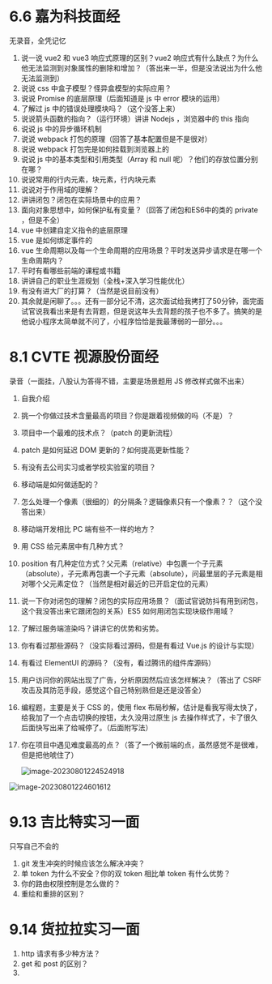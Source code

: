 # 6.6 嘉为科技面经

无录音，全凭记忆

1. 说一说 vue2 和 vue3 响应式原理的区别？vue2 响应式有什么缺点？为什么他无法监测到对象属性的删除和增加？（答出来一半，但是没法说出为什么他无法监测到）
2. 说说 css 中盒子模型？怪异盒模型的实际应用？
3. 说说 Promise 的底层原理（后面知道是 js 中 error 模块的运用）
4. 了解过 js 中的错误处理模块吗？（这个没答上来）
5. 说说箭头函数的指向？（运行环境）讲讲 Nodejs ，浏览器中的 this 指向
6. 说说 js 中的异步循环机制
7. 说说 webpack 打包的原理（回答了基本配置但是不是很对）
8. 说说 webpack 打包完是如何挂载到浏览器上的
9. 说说 js 中的基本类型和引用类型（Array 和 null 呢）？他们的存放位置分别在哪？
10. 说说常用的行内元素，块元素，行内块元素
11. 说说对于作用域的理解？
12. 讲讲闭包？闭包在实际场景中的应用？
13. 面向对象思想中，如何保护私有变量？（回答了闭包和ES6中的类的 private ，但是不全）
14. vue 中创建自定义指令的底层原理
15. vue 是如何绑定事件的
16. vue 生命周期以及每一个生命周期的应用场景？平时发送异步请求是在哪一个生命周期内？
17. 平时有看哪些前端的课程或书籍
18. 讲讲自己的职业生涯规划（全栈+深入学习性能优化）
19. 有没有进大厂的打算？（当然是说目前没有）
20. 其余就是闲聊了。。。还有一部分记不清，这次面试给我拷打了50分钟，面完面试官说我看出来是有去背题，但是说这年头去背题的孩子也不多了。搞笑的是他说小程序太简单就不问了，小程序恰恰是我最薄弱的一部分。。。

# 8.1 CVTE 视源股份面经

录音（一面挂，八股认为答得不错，主要是场景题用 JS 修改样式做不出来）

1. 自我介绍

2. 挑一个你做过技术含量最高的项目？你是跟着视频做的吗（不是）？

3. 项目中一个最难的技术点？（patch 的更新流程）

4. patch 是如何延迟 DOM 更新的？如何提高更新性能？

5. 有没有去公司实习或者学校实验室的项目？

6. 移动端是如何做适配的？

7. 怎么处理一个像素（很细的）的分隔条？逻辑像素只有一个像素？？（这个没答出来）

8. 移动端开发相比 PC 端有些不一样的地方？

9. 用 CSS 给元素居中有几种方式？

10. position 有几种定位方式？父元素（relative）中包裹一个子元素（absolute），子元素再包裹一个子元素（absolute），问最里层的子元素是相对哪个父元素定位？（当然是相对最近的已开启定位的元素）

11. 说一下你对闭包的理解？闭包的实际应用场景？（面试官说防抖有用到闭包，这个我没答出来它跟闭包的关系）ES5 如何用闭包实现块级作用域？

12. 了解过服务端渲染吗？讲讲它的优势和劣势。

13. 你有看过那些源码？（没实际看过源码，但是有看过 Vue.js 的设计与实现）

14. 有看过 ElementUI 的源码？（没有，看过腾讯的组件库源码）

15. 用户访问你的网站出现了广告，分析原因然后应该怎样解决？（答出了 CSRF 攻击及其防范手段，感觉这个自己特别熟但是还是没答全）

16. 编程题，主要是关于 CSS 的，使用 flex 布局秒解，估计是看我写得太快了，给我加了一个点击切换的按钮，太久没用过原生 js 去操作样式了，卡了很久后面快写出来了给喊停了。（后面附写法）

17. 你在项目中遇见难度最高的点？（答了一个微前端的点，虽然感觉不是很难，但是把他唬住了）

    ![image-20230801224524918](C:\Users\XGJ\AppData\Roaming\Typora\typora-user-images\image-20230801224524918.png)

![image-20230801224601612](C:\Users\XGJ\AppData\Roaming\Typora\typora-user-images\image-20230801224601612.png)

# 9.13 吉比特实习一面

只写自己不会的

1. git 发生冲突的时候应该怎么解决冲突？
2. 单 token 为什么不安全？你的双 token 相比单 token 有什么优势？
3. 你的路由权限控制是怎么做的？
4. 重绘和重排的区别？

# 9.14 货拉拉实习一面

1. http 请求有多少种方法？
2. get 和 post 的区别？
3. 